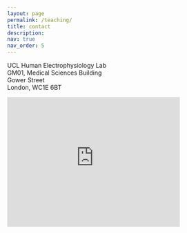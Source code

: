 ```yaml
---
layout: page
permalink: /teaching/
title: contact
description:
nav: true
nav_order: 5
---
```


UCL Human Electrophysiology Lab  
GM01, Medical Sciences Building  
Gower Street  
London, WC1E 6BT  

<iframe src="https://www.google.com/maps/embed?pb=!1m14!1m8!1m3!1d9929.776598793605!2d-0.1326081!3d51.523413!3m2!1i1024!2i768!4f13.1!3m3!1m2!1s0x48761b2f0df70dd5%3A0x67c8c9866470780e!2sMedical%20Sciences%20Building%20UCL!5e0!3m2!1sen!2suk!4v1680034168282!5m2!1sen!2suk" width="400" height="300" style="border:0;" allowfullscreen="" loading="lazy" referrerpolicy="no-referrer-when-downgrade"></iframe>
